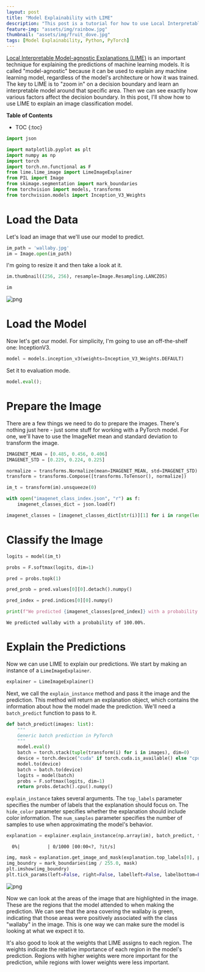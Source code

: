 ```yaml
---
layout: post
title: "Model Explainability with LIME"
description: "This post is a tutorial for how to use Local Interpretable Model-agnostic Explanations (LIME) to explain computer vision models."
feature-img: "assets/img/rainbow.jpg"
thumbnail: "assets/img/fruit_dove.jpg"
tags: [Model Explainability, Python, PyTorch]
---
```


[Local Interpretable Model-agnostic Explanations (LIME)](https://arxiv.org/abs/1602.04938) is an important technique for explaining the predictions of machine learning models. It is called "model-agnostic" because it can be used to explain any machine learning model, regardless of the model's architecture or how it was trained. The key to LIME is to "zoom in" on a decision boundary and learn an interpretable model around that specific area. Then we can see exactly how various factors affect the decision boundary. In this post, I'll show how to use LIME to explain an image classification model.

<b>Table of Contents</b>
* TOC
{:toc}


```python
import json

import matplotlib.pyplot as plt
import numpy as np
import torch
import torch.nn.functional as F
from lime.lime_image import LimeImageExplainer
from PIL import Image
from skimage.segmentation import mark_boundaries
from torchvision import models, transforms
from torchvision.models import Inception_V3_Weights
```

# Load the Data

Let's load an image that we'll use our model to predict.


```python
im_path = 'wallaby.jpg'
im = Image.open(im_path)
```

I'm going to resize it and then take a look at it.


```python
im.thumbnail((256, 256), resample=Image.Resampling.LANCZOS)
```


```python
im
```




    
![png]({{site.baseurl}}/asserts/img/2023-01-01-model-explainability-with-lime_files/2023-01-01-model-explainability-with-lime_9_0.png)
    



# Load the Model

Now let's get our model. For simplicity, I'm going to use an off-the-shelf one: InceptionV3.


```python
model = models.inception_v3(weights=Inception_V3_Weights.DEFAULT)
```

Set it to evaluation mode.


```python
model.eval();
```

# Prepare the Image

There are a few things we need to do to prepare the images. There's nothing just here - just some stuff for working with a PyTorch model. For one, we'll have to use the ImageNet mean and standard deviation to transform the image.


```python
IMAGENET_MEAN = [0.485, 0.456, 0.406]
IMAGENET_STD = [0.229, 0.224, 0.225]
```


```python
normalize = transforms.Normalize(mean=IMAGENET_MEAN, std=IMAGENET_STD)
transform = transforms.Compose([transforms.ToTensor(), normalize])
```


```python
im_t = transform(im).unsqueeze(0)
```


```python
with open("imagenet_class_index.json", "r") as f:
    imagenet_classes_dict = json.load(f)
```


```python
imagenet_classes = [imagenet_classes_dict[str(i)][1] for i in range(len(imagenet_classes_dict))]
```

# Classify the Image


```python
logits = model(im_t)
```


```python
probs = F.softmax(logits, dim=1)
```


```python
pred = probs.topk(1)
```


```python
pred_prob = pred.values[0][0].detach().numpy()
```


```python
pred_index = pred.indices[0][0].numpy()
```


```python
print(f"We predicted {imagenet_classes[pred_index]} with a probability of {pred_prob:.2%}.")
```

    We predicted wallaby with a probability of 100.00%.
    

# Explain the Predictions

Now we can use LIME to explain our predictions. We start by making an instance of a `LimeImageExplainer`.


```python
explainer = LimeImageExplainer()
```

Next, we call the `explain_instance` method and pass it the image and the prediction. This method will return an explanation object, which contains the information about how the model made the prediction. We'll need a `batch_predict` function to pass to it.


```python
def batch_predict(images: list):
    """
    Generic batch prediction in PyTorch
    """
    model.eval()
    batch = torch.stack(tuple(transform(i) for i in images), dim=0)
    device = torch.device("cuda" if torch.cuda.is_available() else "cpu")
    model.to(device)
    batch = batch.to(device)
    logits = model(batch)
    probs = F.softmax(logits, dim=1)
    return probs.detach().cpu().numpy()
```

`explain_instance` takes several arguments. The `top_labels` parameter specifies the number of labels that the explanation should focus on. The `hide_color` parameter specifies whether the explanation should include color information. The `num_samples` parameter specifies the number of samples to use when approximating the model's behavior.


```python
explanation = explainer.explain_instance(np.array(im), batch_predict, top_labels=1, hide_color=0, num_samples=1000)
```


      0%|          | 0/1000 [00:00<?, ?it/s]



```python
img, mask = explanation.get_image_and_mask(explanation.top_labels[0], positive_only=False)
img_boundry = mark_boundaries(img / 255.0, mask)
plt.imshow(img_boundry)
plt.tick_params(left=False, right=False, labelleft=False, labelbottom=False, bottom=False)
```


    
![png]({{site.baseurl}}/asserts/img/2023-01-01-model-explainability-with-lime_files/2023-01-01-model-explainability-with-lime_37_0.png)
    


Now we can look at the areas of the image that are highlighted in the image. These are the regions that the model attended to when making the prediction. We can see that the area covering the wallaby is green, indicating that those areas were positively associated with the class "wallaby" in the image. This is one way we can make sure the model is looking at what we expect it to.

It's also good to look at the weights that LIME assigns to each region. The weights indicate the relative importance of each region in the model's prediction. Regions with higher weights were more important for the prediction, while regions with lower weights were less important.
